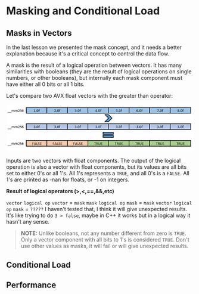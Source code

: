 # Masking and Conditional Load

## Masks in Vectors

In the last lesson we presented the mask concept, and it needs a better explanation because it's a critical concept to control the data flow.

A mask is the result of a logical operation between vectors. It has many similarities with booleans (they are the result of logical operations on single numbers, or other booleans), but internally each mask component must have either all 0 bits or all 1 bits.

Let's compare two AVX float vectors with the greater than operator:

![Mask AVX](mask.png)

Inputs are two vectors with float components. The output of the logical operation is also a vector with float components, but its values are all bits set to either 0's or all 1's.
All 1's represents a `TRUE`, and all 0's is a `FALSE`. All 1's are printed as -nan for floats, or -1 on integers. 

**Result of logical operators (>,<,==,&&,etc)**

`vector` `logical op` `vector` = `mask`
`mask` `logical op` `mask` = `mask`
`vector` `logical op` `mask` = `?????` I haven't tested that, I think it will give unexpected results. It's like trying to do `3 > false`, maybe in C++ it works but in a logical way it hasn't any sense.

>**NOTE:** Unlike booleans, not any number different from zero is `TRUE`. Only a vector component with all bits to 1's is considered `TRUE`. Don't use other values as masks, it will fail or will give unexpected results.

## Conditional Load


## Performance 